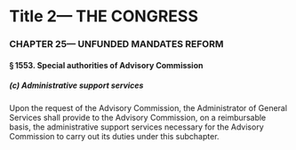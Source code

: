 
# Title 2— THE CONGRESS
### CHAPTER 25— UNFUNDED MANDATES REFORM
#### § 1553. Special authorities of Advisory Commission
##### (c) Administrative support services

Upon the request of the Advisory Commission, the Administrator of General Services shall provide to the Advisory Commission, on a reimbursable basis, the administrative support services necessary for the Advisory Commission to carry out its duties under this subchapter.
